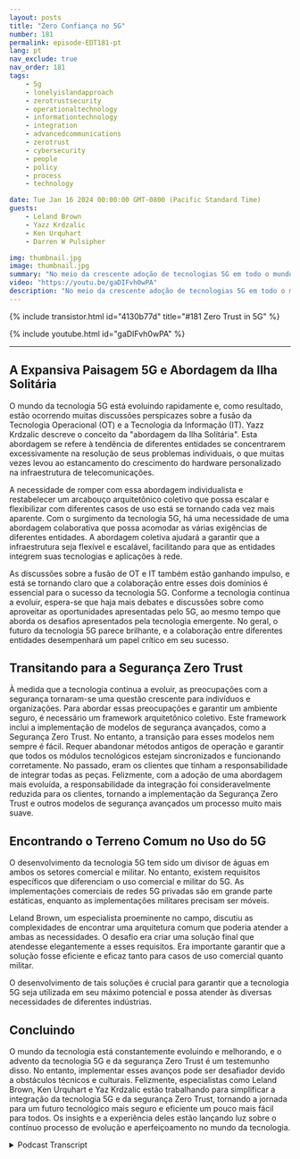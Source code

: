 ```yaml
---
layout: posts
title: "Zero Confiança no 5G"
number: 181
permalink: episode-EDT181-pt
lang: pt
nav_exclude: true
nav_order: 181
tags:
    - 5g
    - lonelyislandapproach
    - zerotrustsecurity
    - operationaltechnology
    - informationtechnology
    - integration
    - advancedcommunications
    - zerotrust
    - cybersecurity
    - people
    - policy
    - process
    - technology

date: Tue Jan 16 2024 00:00:00 GMT-0800 (Pacific Standard Time)
guests:
    - Leland Brown
    - Yazz Krdzalic
    - Ken Urquhart
    - Darren W Pulsipher

img: thumbnail.jpg
image: thumbnail.jpg
summary: "No meio da crescente adoção de tecnologias 5G em todo o mundo, os especialistas no recente episódio do podcast Embracing Digital Transformation se aprofundaram no tópico integral de Zero Trust na segurança 5G. O apresentador Darren Pulsipher recebeu o especialista em comunicações avançadas 5G Leland Brown, VP de Marketing na Trenton Systems Yazz Krdzalic, e Ken Urquhart, um físico transformado em profissional de cibersegurança da Zscaler, para discutir a integração e avanço da tecnologia 5G, juntamente com seus desafios e avanços."
video: "https://youtu.be/gaDIFvh0wPA"
description: "No meio da crescente adoção de tecnologias 5G em todo o mundo, os especialistas no recente episódio do podcast Embracing Digital Transformation se aprofundaram no tópico integral de Zero Trust na segurança 5G. O apresentador Darren Pulsipher recebeu o especialista em comunicações avançadas 5G Leland Brown, VP de Marketing na Trenton Systems Yazz Krdzalic, e Ken Urquhart, um físico transformado em profissional de cibersegurança da Zscaler, para discutir a integração e avanço da tecnologia 5G, juntamente com seus desafios e avanços."
---
```


<div>
{% include transistor.html id="4130b77d" title="#181 Zero Trust in 5G" %}

{% include youtube.html id="gaDIFvh0wPA" %}
</div>

---

## A Expansiva Paisagem 5G e Abordagem da Ilha Solitária

O mundo da tecnologia 5G está evoluindo rapidamente e, como resultado, estão ocorrendo muitas discussões perspicazes sobre a fusão da Tecnologia Operacional (OT) e a Tecnologia da Informação (IT). Yazz Krdzalic descreve o conceito da "abordagem da Ilha Solitária". Esta abordagem se refere à tendência de diferentes entidades se concentrarem excessivamente na resolução de seus problemas individuais, o que muitas vezes levou ao estancamento do crescimento do hardware personalizado na infraestrutura de telecomunicações.

A necessidade de romper com essa abordagem individualista e restabelecer um arcabouço arquitetônico coletivo que possa escalar e flexibilizar com diferentes casos de uso está se tornando cada vez mais aparente. Com o surgimento da tecnologia 5G, há uma necessidade de uma abordagem colaborativa que possa acomodar as várias exigências de diferentes entidades. A abordagem coletiva ajudará a garantir que a infraestrutura seja flexível e escalável, facilitando para que as entidades integrem suas tecnologias e aplicações à rede.

As discussões sobre a fusão de OT e IT também estão ganhando impulso, e está se tornando claro que a colaboração entre esses dois domínios é essencial para o sucesso da tecnologia 5G. Conforme a tecnologia continua a evoluir, espera-se que haja mais debates e discussões sobre como aproveitar as oportunidades apresentadas pelo 5G, ao mesmo tempo que aborda os desafios apresentados pela tecnologia emergente. No geral, o futuro da tecnologia 5G parece brilhante, e a colaboração entre diferentes entidades desempenhará um papel crítico em seu sucesso.

## Transitando para a Segurança Zero Trust

À medida que a tecnologia continua a evoluir, as preocupações com a segurança tornaram-se uma questão crescente para indivíduos e organizações. Para abordar essas preocupações e garantir um ambiente seguro, é necessário um framework arquitetônico coletivo. Este framework inclui a implementação de modelos de segurança avançados, como a Segurança Zero Trust. No entanto, a transição para esses modelos nem sempre é fácil. Requer abandonar métodos antigos de operação e garantir que todos os módulos tecnológicos estejam sincronizados e funcionando corretamente. No passado, eram os clientes que tinham a responsabilidade de integrar todas as peças. Felizmente, com a adoção de uma abordagem mais evoluída, a responsabilidade da integração foi consideravelmente reduzida para os clientes, tornando a implementação da Segurança Zero Trust e outros modelos de segurança avançados um processo muito mais suave.

## Encontrando o Terreno Comum no Uso do 5G

O desenvolvimento da tecnologia 5G tem sido um divisor de águas em ambos os setores comercial e militar. No entanto, existem requisitos específicos que diferenciam o uso comercial e militar do 5G. As implementações comerciais de redes 5G privadas são em grande parte estáticas, enquanto as implementações militares precisam ser móveis.

Leland Brown, um especialista proeminente no campo, discutiu as complexidades de encontrar uma arquitetura comum que poderia atender a ambas as necessidades. O desafio era criar uma solução final que atendesse elegantemente a esses requisitos. Era importante garantir que a solução fosse eficiente e eficaz tanto para casos de uso comercial quanto militar.

O desenvolvimento de tais soluções é crucial para garantir que a tecnologia 5G seja utilizada em seu máximo potencial e possa atender às diversas necessidades de diferentes indústrias.

## Concluindo

O mundo da tecnologia está constantemente evoluindo e melhorando, e o advento da tecnologia 5G e da segurança Zero Trust é um testemunho disso. No entanto, implementar esses avanços pode ser desafiador devido a obstáculos técnicos e culturais. Felizmente, especialistas como Leland Brown, Ken Urquhart e Yaz Krdzalic estão trabalhando para simplificar a integração da tecnologia 5G e da segurança Zero Trust, tornando a jornada para um futuro tecnológico mais seguro e eficiente um pouco mais fácil para todos. Os insights e a experiência deles estão lançando luz sobre o contínuo processo de evolução e aperfeiçoamento no mundo da tecnologia.



<details>
<summary> Podcast Transcript </summary>

<p></p>

</details>
